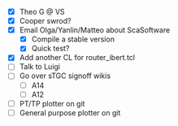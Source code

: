 - [x] Theo G @ VS
- [x] Cooper swrod?
- [x] Email Olga/Yanlin/Matteo about ScaSoftware
  - [x] Compile a stable version
  - [x] Quick test?
- [x] Add another CL for router_ibert.tcl
- [ ] Talk to Luigi
- [ ] Go over sTGC signoff wikis
  - [ ] A14
  - [ ] A12
- [ ] PT/TP plotter on git
- [ ] General purpose plotter on git

